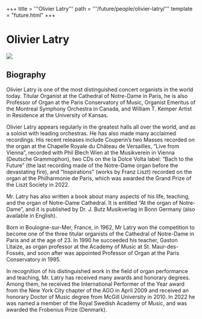 +++
title = '''Olivier Latry'''
path = '''/future/people/olivier-latry/'''
template = "future.html"
+++

<h1>Olivier Latry</h1>

<img class="speaker-photo" src="https://custom.cvent.com/C3A4539B19F74ABCB6FCE437F6BC0A74/files/event/910aaf2914d44586a56fbd0b3b2c31c0/018c7679b8ab4ad88c274028be59acb0.png">
<h2>Biography</h2>
<p>Olivier Latry is one of the most distinguished concert organists in the world today. Titular Organist at the Cathedral of Notre-Dame in Paris, he is also Professor of Organ at the Paris Conservatory of Music, Organist Emeritus of the Montreal Symphony Orchestra in Canada, and William T. Kemper Artist in Residence at the University of Kansas.

Olivier Latry appears regularly in the greatest halls all over the world, and as a soloist with leading orchestras. He has also made many acclaimed recordings. His recent releases include Couperin’s two Masses recorded on the organ at the Chapelle Royale du Château de Versailles, “Live from Vienna”, recorded with Phil Blech Wien at the Musikverein in Vienna (Deutsche Grammophon), two CDs on the la Dolce Volta label: “Bach to the Future” (the last recording made of the Notre-Dame organ before the devastating fire), and “Inspirations” (works by Franz Liszt) recorded on the organ at the Philharmonie de Paris, which was awarded the Grand Prize of the Liszt Society in 2022.  

Mr. Latry has also written a book about many aspects of his life, teaching, and the organ of Notre-Dame Cathedral.  It is entitled “At the organ of Notre-Dame”, and it is published by Dr. J. Butz Musikverlag in Bonn Germany (also available in English).

Born in Boulogne-sur-Mer, France, in 1962, Mr Latry won the competition to become one of the three titular organists of the Cathedral of Notre-Dame in Paris and at the age of 23. In 1990 he succeeded his teacher, Gaston Litaize, as organ professor at the Academy of Music at St. Maur-des-Fossés, and soon after was appointed Professor of Organ at the Paris Conservatory in 1995. 

In recognition of his distinguished work in the field of organ performance and teaching, Mr. Latry has received many awards and honorary degrees. Among them, he received the International Performer of the Year award from the New York City chapter of the AGO in April 2009 and received an honorary Doctor of Music degree from McGill University in 2010. In 2022 he was named a member of the Royal Swedish Academy of Music, and was awarded the Frobenius Prize (Denmark).</p>

